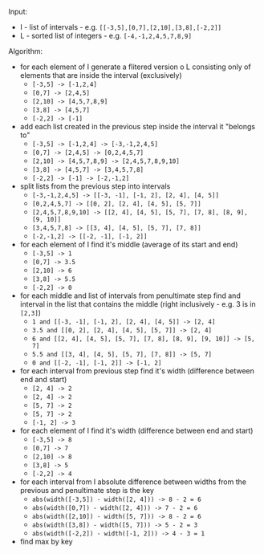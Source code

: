 Input:

- I - list of intervals - e.g. `[[-3,5],[0,7],[2,10],[3,8],[-2,2]]`
- L - sorted list of integers - e.g. `[-4,-1,2,4,5,7,8,9]`

Algorithm:

- for each element of I generate a flitered version o L consisting only of elements that are inside the interval (exclusively)
  - `[-3,5] -> [-1,2,4]`
  - `[0,7] -> [2,4,5]`
  - `[2,10] -> [4,5,7,8,9]`
  - `[3,8] -> [4,5,7]`
  - `[-2,2] -> [-1]`
- add each list created in the previous step inside the interval it "belongs to"
  - `[-3,5] -> [-1,2,4] -> [-3,-1,2,4,5]`
  - `[0,7] -> [2,4,5] -> [0,2,4,5,7]`
  - `[2,10] -> [4,5,7,8,9] -> [2,4,5,7,8,9,10]`
  - `[3,8] -> [4,5,7] -> [3,4,5,7,8]`
  - `[-2,2] -> [-1] -> [-2,-1,2]`
- split lists from the previous step into intervals
  - `[-3,-1,2,4,5] -> [[-3, -1], [-1, 2], [2, 4], [4, 5]]`
  - `[0,2,4,5,7] -> [[0, 2], [2, 4], [4, 5], [5, 7]]`
  - `[2,4,5,7,8,9,10] -> [[2, 4], [4, 5], [5, 7], [7, 8], [8, 9], [9, 10]]`
  - `[3,4,5,7,8] -> [[3, 4], [4, 5], [5, 7], [7, 8]]`
  - `[-2,-1,2] -> [[-2, -1], [-1, 2]]`
- for each element of I find it's middle (average of its start and end)
  - `[-3,5] -> 1`
  - `[0,7] -> 3.5`
  - `[2,10] -> 6`
  - `[3,8] -> 5.5`
  - `[-2,2] -> 0`
- for each middle and list of intervals from penultimate step find and interval in the list that contains the middle (right inclusively - e.g. 3 is in `[2,3]`)
  - `1 and [[-3, -1], [-1, 2], [2, 4], [4, 5]] -> [2, 4]`
  - `3.5 and [[0, 2], [2, 4], [4, 5], [5, 7]] -> [2, 4]`
  - `6 and [[2, 4], [4, 5], [5, 7], [7, 8], [8, 9], [9, 10]] -> [5, 7]`
  - `5.5 and [[3, 4], [4, 5], [5, 7], [7, 8]] -> [5, 7]`
  - `0 and [[-2, -1], [-1, 2]] -> [-1, 2]`
- for each interval from previous step find it's width (difference between end and start)
  - `[2, 4] -> 2`
  - `[2, 4] -> 2`
  - `[5, 7] -> 2`
  - `[5, 7] -> 2`
  - `[-1, 2] -> 3`
- for each element of I find it's width (difference between end and start)
  - `[-3,5] -> 8`
  - `[0,7] -> 7`
  - `[2,10] -> 8`
  - `[3,8] -> 5`
  - `[-2,2] -> 4`
- for each interval from I absolute difference between widths from the previous and penultimate step is the key
  - `abs(width([-3,5]) - width([2, 4])) -> 8 - 2 = 6`
  - `abs(width([0,7]) - width([2, 4])) -> 7 - 2 = 6`
  - `abs(width([2,10]) - width([5, 7])) -> 8 - 2 = 6`
  - `abs(width([3,8]) - width([5, 7])) -> 5 - 2 = 3`
  - `abs(width([-2,2]) - width([-1, 2])) -> 4 - 3 = 1`
- find max by key